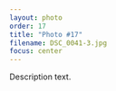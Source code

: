 ```yaml
---
layout: photo
order: 17
title: "Photo #17"
filename: DSC_0041-3.jpg
focus: center
---
```


Description text.